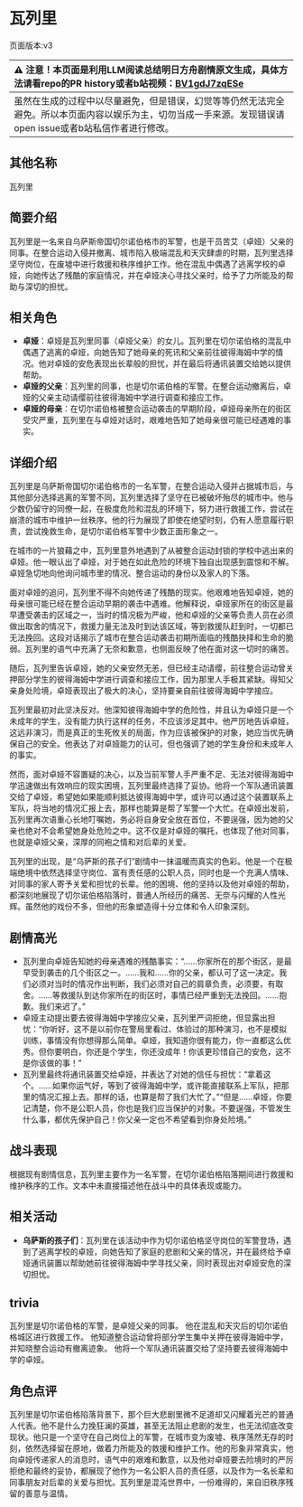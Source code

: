 # 瓦列里
页面版本:v3
 

| :warning: 注意！本页面是利用LLM阅读总结明日方舟剧情原文生成，具体方法请看repo的PR history或者b站视频：[BV1gdJ7zqESe](https://www.bilibili.com/video/BV1gdJ7zqESe/)         |
|:----------------------------|
| 虽然在生成的过程中以尽量避免，但是错误，幻觉等等仍然无法完全避免。所以本页面内容以娱乐为主，切勿当成一手来源。发现错误请open issue或者b站私信作者进行修改。|



## 其他名称
瓦列里
## 简要介绍
瓦列里是一名来自乌萨斯帝国切尔诺伯格市的军警，也是干员苦艾（卓娅）父亲的同事。在整合运动入侵并撤离、城市陷入极端混乱和天灾肆虐的时期，瓦列里选择坚守岗位，在废墟中进行救援和秩序维护工作。他在混乱中偶遇了逃离学校的卓娅，向她传达了残酷的家庭情况，并在卓娅决心寻找父亲时，给予了力所能及的帮助与深切的担忧。
## 相关角色
-   **卓娅**：卓娅是瓦列里同事（卓娅父亲）的女儿。瓦列里在切尔诺伯格的混乱中偶遇了逃离的卓娅，向她告知了她母亲的死讯和父亲前往彼得海姆中学的情况。他对卓娅的安危表现出长辈般的担忧，并在最后将通讯装置交给她以提供帮助。
-   **卓娅的父亲**：瓦列里的同事，也是切尔诺伯格的军警。在整合运动撤离后，卓娅的父亲主动请缨前往彼得海姆中学进行调查和接应工作。
-   **卓娅的母亲**：在切尔诺伯格被整合运动袭击的早期阶段，卓娅母亲所在的街区受灾严重，瓦列里在与卓娅对话时，艰难地告知了她母亲很可能已经遇难的事实。
## 详细介绍
瓦列里是乌萨斯帝国切尔诺伯格市的一名军警，在整合运动入侵并占据城市后，与其他部分选择逃离的军警不同，瓦列里选择了坚守在已被破坏殆尽的城市中。他与少数仍留守的同僚一起，在极度危险和混乱的环境下，努力进行救援工作，尝试在崩溃的城市中维护一丝秩序。他的行为展现了即使在绝望时刻，仍有人愿意履行职责，尝试挽救生命，是切尔诺伯格军警中少数正面形象之一。

在城市的一片狼藉之中，瓦列里意外地遇到了从被整合运动封锁的学校中逃出来的卓娅。他一眼认出了卓娅，对于她在如此危险的环境下独自出现感到震惊和不解。卓娅急切地向他询问城市里的情况、整合运动的身份以及家人的下落。

面对卓娅的追问，瓦列里不得不向她传递了残酷的现实。他艰难地告知卓娅，她的母亲很可能已经在整合运动早期的袭击中遇难。他解释说，卓娅家所在的街区是最早遭受袭击的区域之一，当时的情况极为严峻，他和卓娅的父亲等负责人员在必须做出取舍的情况下，救援力量无法及时到达该区域，等到救援队赶到时，一切都已无法挽回。这段对话揭示了城市在整合运动袭击初期所面临的残酷抉择和生命的脆弱。瓦列里的语气中充满了无奈和歉意，也侧面反映了他在面对这一切时的痛苦。

随后，瓦列里告诉卓娅，她的父亲安然无恙，但已经主动请缨，前往整合运动曾关押部分学生的彼得海姆中学进行调查和接应工作，因为那里人手极其紧缺。得知父亲身处险境，卓娅表现出了极大的决心，坚持要亲自前往彼得海姆中学接应。

瓦列里最初对此坚决反对。他深知彼得海姆中学的危险性，并且认为卓娅只是一个未成年的学生，没有能力执行这样的任务，不应该涉足其中。他严厉地告诉卓娅，这远非演习，而是真正的生死攸关的局面，作为应该被保护的对象，她应当优先确保自己的安全。他表达了对卓娅能力的认可，但也强调了她的学生身份和未成年人的事实。

然而，面对卓娅不容置疑的决心，以及当前军警人手严重不足、无法对彼得海姆中学迅速做出有效响应的现实困境，瓦列里最终选择了妥协。他将一个军队通讯装置交给了卓娅，希望她如果能顺利抵达彼得海姆中学，或许可以通过这个装置联系上军队，将当地的情况汇报上去，那样也能算是帮了军警一个大忙。在卓娅出发前，瓦列里再次语重心长地叮嘱她，务必将自身安全放在首位，不要逞强，因为她的父亲也绝对不会希望她身处危险之中。这不仅是对卓娅的嘱托，也体现了他对同事，也就是卓娅父亲，深厚的同袍之情和对后辈的关爱。

瓦列里的出现，是“乌萨斯的孩子们”剧情中一抹温暖而真实的色彩。他是一个在极端绝境中依然选择坚守岗位、富有责任感的公职人员，同时也是一个充满人情味、对同事的家人寄予关爱和担忧的长辈。他的困境、他的坚持以及他对卓娅的帮助，都深刻地展现了切尔诺伯格陷落时，普通人所经历的痛苦、无奈与闪耀的人性光辉。虽然他的戏份不多，但他的形象塑造得十分立体和令人印象深刻。
## 剧情高光
*   瓦列里向卓娅告知她的母亲遇难的残酷事实：“......你家所在的那个街区，是最早受到袭击的几个街区之一。......我和......你的父亲，都认可了这一决定。我们必须对当时的情况作出判断，我们必须对自己的肩章负责，必须要，有取舍。......等救援队到达你家所在的街区时，事情已经严重到无法挽回。......抱歉。我们来迟了。”
*   卓娅主动提出要去彼得海姆中学接应父亲，瓦列里严词拒绝，但显露出担忧：“你听好，这不是以前你在警局里看过、体验过的那种演习，也不是模拟训练，事情没有你想得那么简单。卓娅，我知道你很有能力，你一直都这么优秀。但你要明白，你还是个学生，你还没成年！你该更珍惜自己的安危，这不是你该做的事！”
*   瓦列里最终将通讯装置交给卓娅，并表达了对她的信任与担忧：“拿着这个。......如果你运气好，等到了彼得海姆中学，或许能直接联系上军队，把那里的情况汇报上去。那样的话，也算是帮了我们大忙了。”“但是......卓娅，你要记清楚，你不是公职人员，你也是我们应当保护的对象。不要逞强，不管发生什么事，都优先保护自己！你父亲一定也不希望看到你身处险境。”
## 战斗表现
根据现有剧情信息，瓦列里主要作为一名军警，在切尔诺伯格陷落期间进行救援和维护秩序的工作。文本中未直接描述他在战斗中的具体表现或能力。
## 相关活动
-   **乌萨斯的孩子们**：瓦列里在该活动中作为切尔诺伯格坚守岗位的军警登场，遇到了逃离学校的卓娅，向她告知了家庭的悲剧和父亲的情况，并在最终给予卓娅通讯装置以帮助她前往彼得海姆中学寻找父亲，同时表现出对卓娅安危的深切担忧。
## trivia
瓦列里是切尔诺伯格的军警，是卓娅父亲的同事。
他在混乱和天灾后的切尔诺伯格城区进行救援工作。
他知道整合运动曾将部分学生集中关押在彼得海姆中学，并知晓整合运动有撤离迹象。
他将一个军队通讯装置交给了坚持要去彼得海姆中学的卓娅。
## 角色点评
瓦列里是切尔诺伯格陷落背景下，那个巨大悲剧里微不足道却又闪耀着光芒的普通人代表。他不是什么力挽狂澜的英雄，甚至无法阻止悲剧的发生，也无法彻底改变现状。他只是一个坚守在自己岗位上的军警，在城市变为废墟、秩序荡然无存的时刻，依然选择留在原地，做着力所能及的救援和维护工作。他的形象非常真实，他向卓娅传递家人的消息时，语气中的艰难和歉意，以及他对卓娅要去险境时的严厉拒绝和最终的妥协，都展现了他作为一名公职人员的责任感，以及作为一名长辈和同事朋友对后辈的关爱与担忧。瓦列里是混沌世界中，一份难得的，来自旧秩序残留的善意与温情。
